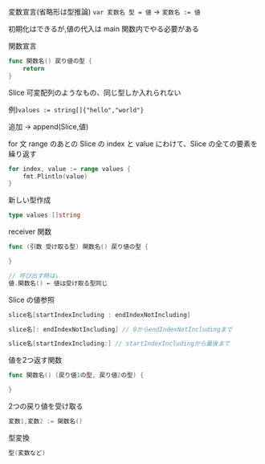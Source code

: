 変数宣言(省略形は型推論)
`var 変数名 型 = 値` → `変数名 := 値`

初期化はできるが,値の代入は main 関数内でやる必要がある

関数宣言

```go
func 関数名() 戻り値の型 {
    return
}
```

Slice 可変配列のようなもの、同じ型しか入れられない

例)`values := string[]{"hello","world"}`

追加 → append(Slice,値)

for 文
range のあとの Slice の index と value にわけて、Slice の全ての要素を繰り返す

```go
for index, value := range values {
    fmt.Plintln(value)
}
```

新しい型作成

```go
type values []string
```

receiver 関数

```go
func (引数 受け取る型) 関数名() 戻り値の型 {

}

// 呼び出す時は↓
値.関数名() ← 値は受け取る型同じ

```

Slice の値参照

```go
slice名[startIndexIncluding : endIndexNotIncluding]

slice名[: endIndexNotIncluding] // 0からendIndexNotIncludingまで

slice名[startIndexIncluding:] // startIndexIncludingから最後まで
```

値を2つ返す関数

```go
func 関数名() (戻り値1の型, 戻り値2の型) {

}
```

2つの戻り値を受け取る

```go
変数1,変数2 := 関数名()
```

型変換

```go
型(変数など)
```

